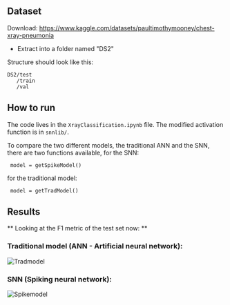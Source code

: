 ## Dataset 

Download: https://www.kaggle.com/datasets/paultimothymooney/chest-xray-pneumonia

* Extract into a folder named "DS2"

Structure should look like this:

```
DS2/test
   /train
   /val 

```


## How to run

The code lives in the ```XrayClassification.ipynb``` file. The modified activation function is in ```snnlib/```. 

To compare the two different models, the traditional ANN and the SNN, there are two functions available, for the SNN:

``` model = getSpikeModel()```

for the traditional model:

``` model = getTradModel()```

## Results

** Looking at the F1 metric of the test set now: **

### Traditional model (ANN - Artificial neural network):

![Tradmodel](tradmodel.png)

### SNN (Spiking neural network):

![Spikemodel](snnmodel.png)


